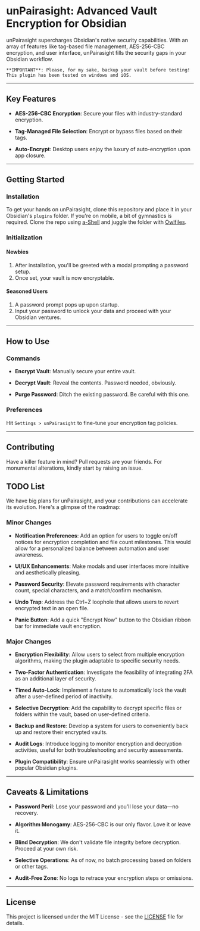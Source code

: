 # unPairasight: Advanced Vault Encryption for Obsidian

unPairasight supercharges Obsidian's native security capabilities. With an array of features like tag-based file management, AES-256-CBC encryption, and user interface, unPairasight fills the security gaps in your Obsidian workflow.

    **IMPORTANT**: Please, for my sake, backup your vault before testing! This plugin has been tested on windows and iOS.

---

## Key Features

- **AES-256-CBC Encryption**: Secure your files with industry-standard encryption.
    
- **Tag-Managed File Selection**: Encrypt or bypass files based on their tags.
    
- **Auto-Encrypt**: Desktop users enjoy the luxury of auto-encryption upon app closure.
    

---

## Getting Started

### Installation

To get your hands on unPairasight, clone this repository and place it in your Obsidian's `plugins` folder. If you're on mobile, a bit of gymnastics is required. Clone the repo using [a-Shell](https://apps.apple.com/us/app/a-shell/id1473805438) and juggle the folder with [Owlfiles](https://apps.apple.com/us/app/owlfiles-file-manager/id510282524).

### Initialization

#### Newbies

1. After installation, you'll be greeted with a modal prompting a password setup.
2. Once set, your vault is now encryptable.

#### Seasoned Users

1. A password prompt pops up upon startup.
2. Input your password to unlock your data and proceed with your Obsidian ventures.

---

## How to Use

### Commands

- **Encrypt Vault**: Manually secure your entire vault.
    
- **Decrypt Vault**: Reveal the contents. Password needed, obviously.
    
- **Purge Password**: Ditch the existing password. Be careful with this one.
    

### Preferences

Hit `Settings > unPairasight` to fine-tune your encryption tag policies.

---

## Contributing

Have a killer feature in mind? Pull requests are your friends. For monumental alterations, kindly start by raising an issue.

## TODO List

We have big plans for unPairasight, and your contributions can accelerate its evolution. Here's a glimpse of the roadmap:

### Minor Changes

- **Notification Preferences**: Add an option for users to toggle on/off notices for encryption completion and file count milestones. This would allow for a personalized balance between automation and user awareness.

- **UI/UX Enhancements**: Make modals and user interfaces more intuitive and aesthetically pleasing.
    
- **Password Security**: Elevate password requirements with character count, special characters, and a match/confirm mechanism.
    
- **Undo Trap**: Address the Ctrl+Z loophole that allows users to revert encrypted text in an open file.
    
- **Panic Button**: Add a quick "Encrypt Now" button to the Obsidian ribbon bar for immediate vault encryption.

### Major Changes

- **Encryption Flexibility**: Allow users to select from multiple encryption algorithms, making the plugin adaptable to specific security needs.
    
- **Two-Factor Authentication**: Investigate the feasibility of integrating 2FA as an additional layer of security.
    
- **Timed Auto-Lock**: Implement a feature to automatically lock the vault after a user-defined period of inactivity.
    
- **Selective Decryption**: Add the capability to decrypt specific files or folders within the vault, based on user-defined criteria.
    
- **Backup and Restore**: Develop a system for users to conveniently back up and restore their encrypted vaults.
    
- **Audit Logs**: Introduce logging to monitor encryption and decryption activities, useful for both troubleshooting and security assessments.
    
- **Plugin Compatibility**: Ensure unPairasight works seamlessly with other popular Obsidian plugins.
    

---

## Caveats & Limitations

- **Password Peril**: Lose your password and you'll lose your data—no recovery.
    
- **Algorithm Monogamy**: AES-256-CBC is our only flavor. Love it or leave it.
    
- **Blind Decryption**: We don't validate file integrity before decryption. Proceed at your own risk.
    
- **Selective Operations**: As of now, no batch processing based on folders or other tags.
    
- **Audit-Free Zone**: No logs to retrace your encryption steps or omissions.

---

## License

This project is licensed under the MIT License - see the [LICENSE](LICENSE.txt) file for details.
